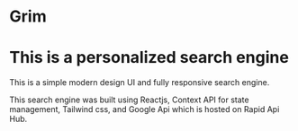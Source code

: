 # Grim

# This is a personalized search engine

This is a simple modern design UI and fully responsive search engine.

This search engine was built using Reactjs, Context API for state management, Tailwind css, and Google Api which is hosted on Rapid Api Hub.  
